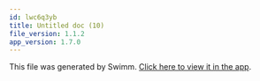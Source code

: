 ```yaml
---
id: lwc6q3yb
title: Untitled doc (10)
file_version: 1.1.2
app_version: 1.7.0
---
```


This file was generated by Swimm. [Click here to view it in the app](/repos/Z2l0aHViJTNBJTNBc21hcnQtbWlycm9yJTNBJTNBSWRpdFllZ2VyU3dpbW0=/docs/lwc6q3yb).

